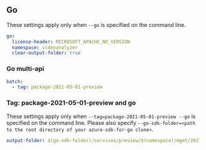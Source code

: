 ## Go

These settings apply only when `--go` is specified on the command line.

```yaml $(go)
go:
  license-header: MICROSOFT_APACHE_NO_VERSION
  namespace: videoanalyzer
  clear-output-folder: true
```

### Go multi-api

``` yaml $(go) && $(multiapi)
batch:
  - tag: package-2021-05-01-preview
```

### Tag: package-2021-05-01-preview and go

These settings apply only when `--tag=package-2021-05-01-preview --go` is specified on the command line.
Please also specify `--go-sdk-folder=<path to the root directory of your azure-sdk-for-go clone>`.

```yaml $(tag) == 'package-2021-05-01-preview' && $(go)
output-folder: $(go-sdk-folder)/services/preview/$(namespace)/mgmt/2021-05-01-preview/$(namespace)
```
